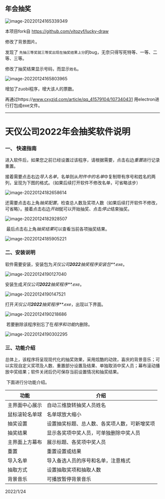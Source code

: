 ## 年会抽奖

![image-20220124165339349](https://gitee.com/tsuiwade/images/raw/master/image-20220124165339349.png)

本项目fork自 https://github.com/vitozyf/lucky-draw 


修改了背景图片。

发现了 `先抽三等奖就三等奖出现在抽奖结果上分`的bug，无奈只得写死特等、一等、二等、三等。

修改了抽奖结果显示号码，而显示`姓名`。

![image-20220124165803965](https://gitee.com/tsuiwade/images/raw/master/image-20220124165803965.png)

增加了zuobi程序，增大该人的票数。

再通过https://www.cxyzjd.com/article/qq_41579104/107340431 用electron进行打包成exe文件。



---

# 天仪公司2022年会抽奖软件说明

### 一、 快速指南

进入软件后，如果您之前已经设置过该程序，请根据需要，点击右边*重置*进行记录重置。

接着需要点击右边*导入名单*，名单则从*附件中的名单*中复制带有序号和姓名的两列，呈现为下图的格式。（如果后续打开软件不修改名单，可省略该步）

![image-20220124182658614](C:\Users\hp\AppData\Roaming\Typora\typora-user-images\image-20220124182658614.png)

还需要点击右上角*抽奖配置*，检查总人数及奖项人数（如果后续打开软件不修改，可省略）。接着点击右边*开始*就可以开始抽奖、点击*停止*结束抽奖。

![image-20220124182928507](https://gitee.com/tsuiwade/images/raw/master/image-20220124182928507.png)

​    最后点击右上角*抽奖结果*可以查看当前各项抽奖结果。

![image-20220124185905221](https://gitee.com/tsuiwade/images/raw/master/img/image-20220124185905221.png)



 

### 二、安装说明

​    软件需要安装，安装包为*天仪公司**2022**抽奖程序安装包**.exe*。

![image-20220124190127040](https://gitee.com/tsuiwade/images/raw/master/img/image-20220124190127040.png)

安装生成*天仪公司**2022**抽奖程序**.exe*。

![image-20220124190147521](https://gitee.com/tsuiwade/images/raw/master/img/image-20220124190147521.png)

打开*天仪公司**2022**抽奖程序**.exe*，出现以下界面。

![image-20220124190218686](https://gitee.com/tsuiwade/images/raw/master/img/image-20220124190218686.png)

​     若要删除该程序别忘了在*程序和功能*内删除。

![image-20220124190302295](https://gitee.com/tsuiwade/images/raw/master/img/image-20220124190302295.png)



### 三、功能介绍

​    总体上，该程序将呈现现代化的抽奖效果，采用炫酷的动效，喜庆的背景音乐；可以实现自定义奖项及人数、重置部分设置及结果、单独取消中奖人员；幕布滚动播放中奖结果；软件关闭后仍可保存当前设置情况和抽奖结果。

​    下面进行分功能介绍。

| 功能           | 介绍                                         |
| -------------- | -------------------------------------------- |
| 主界面中心展示 | 自动三维旋转抽奖人员姓名                     |
| 鼠标滚轮名单球 | 名单球放大缩小                               |
| 抽奖设置       | 设置抽奖标题、总人数、各奖项人数，可新增奖项 |
| 抽奖结果       | 显示各奖项中奖人员，可单独删除中奖人员       |
| 主界面上方幕布 | 展示标题、各奖项中奖人员                     |
| 重置           | 重置设置或结果                               |
| 导入名单       | 导入备选人员的序号和名单，注意格式           |
| 抽取方式       | 设置抽取奖项和抽取人数                       |
| 背景音乐       | 可播放暂停背景音乐                           |

 

 

 

 

2022/1/24
